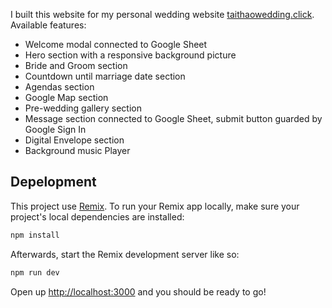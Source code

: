 I built this website for my personal wedding website [taithaowedding.click](https://taithaowedding.click/?to=Phương).
Available features:

- Welcome modal connected to Google Sheet
- Hero section with a responsive background picture
- Bride and Groom section
- Countdown until marriage date section
- Agendas section
- Google Map section
- Pre-wedding gallery section
- Message section connected to Google Sheet, submit button guarded by Google Sign In
- Digital Envelope section
- Background music Player

## Depelopment

This project use [Remix](https://remix.run/docs). To run your Remix app locally, make sure your project's local dependencies are installed:

```sh
npm install
```

Afterwards, start the Remix development server like so:

```sh
npm run dev
```

Open up [http://localhost:3000](http://localhost:3000) and you should be ready to go!
